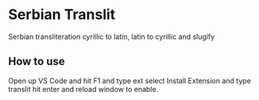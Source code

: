 # Serbian Translit

Serbian transliteration cyrillic to latin, latin to cyrillic and slugify

## How to use

Open up VS Code and hit F1 and type ext select Install Extension and type translit hit enter and reload window to enable.
